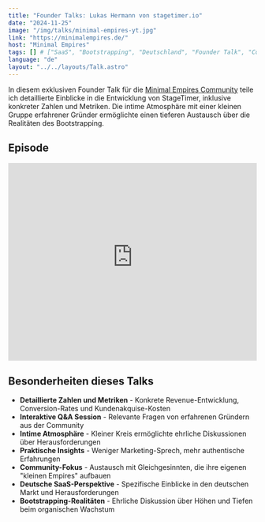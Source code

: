 ```yaml
---
title: "Founder Talks: Lukas Hermann von stagetimer.io"
date: "2024-11-25"
image: "/img/talks/minimal-empires-yt.jpg"
link: "https://minimalempires.de/"
host: "Minimal Empires"
tags: [] # ["SaaS", "Bootstrapping", "Deutschland", "Founder Talk", "Community"]
language: "de"
layout: "../../layouts/Talk.astro"
---
```


In diesem exklusiven Founder Talk für die [Minimal Empires Community](https://minimalempires.de/) teile ich detaillierte Einblicke in die Entwicklung von StageTimer, inklusive konkreter Zahlen und Metriken. Die intime Atmosphäre mit einer kleinen Gruppe erfahrener Gründer ermöglichte einen tieferen Austausch über die Realitäten des Bootstrapping.

## Episode

<iframe
  width="100%"
  height="400"
  src="https://www.youtube-nocookie.com/embed/8rBrWn26bIU"
  title="YouTube video player"
  frameborder="0"
  allow="accelerometer; autoplay; clipboard-write; encrypted-media; gyroscope; picture-in-picture; web-share"
  referrerpolicy="strict-origin-when-cross-origin"
  allowfullscreen
></iframe>

## Besonderheiten dieses Talks

- **Detaillierte Zahlen und Metriken** - Konkrete Revenue-Entwicklung, Conversion-Rates und Kundenakquise-Kosten
- **Interaktive Q&A Session** - Relevante Fragen von erfahrenen Gründern aus der Community
- **Intime Atmosphäre** - Kleiner Kreis ermöglichte ehrliche Diskussionen über Herausforderungen
- **Praktische Insights** - Weniger Marketing-Sprech, mehr authentische Erfahrungen
- **Community-Fokus** - Austausch mit Gleichgesinnten, die ihre eigenen "kleinen Empires" aufbauen
- **Deutsche SaaS-Perspektive** - Spezifische Einblicke in den deutschen Markt und Herausforderungen
- **Bootstrapping-Realitäten** - Ehrliche Diskussion über Höhen und Tiefen beim organischen Wachstum
